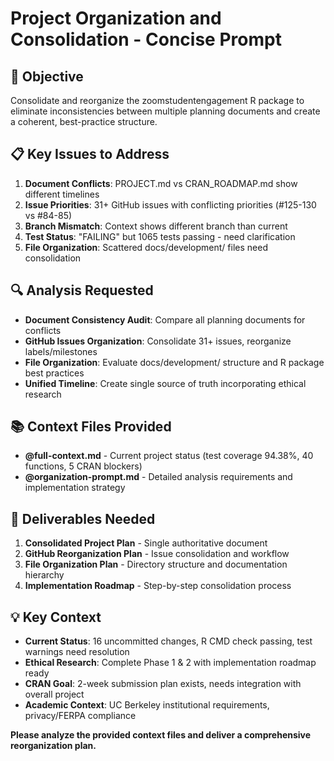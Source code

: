 # Project Organization and Consolidation - Concise Prompt

## 🎯 **Objective**
Consolidate and reorganize the zoomstudentengagement R package to eliminate inconsistencies between multiple planning documents and create a coherent, best-practice structure.

## 📋 **Key Issues to Address**
1. **Document Conflicts**: PROJECT.md vs CRAN_ROADMAP.md show different timelines
2. **Issue Priorities**: 31+ GitHub issues with conflicting priorities (#125-130 vs #84-85)
3. **Branch Mismatch**: Context shows different branch than current
4. **Test Status**: "FAILING" but 1065 tests passing - need clarification
5. **File Organization**: Scattered docs/development/ files need consolidation

## 🔍 **Analysis Requested**
- **Document Consistency Audit**: Compare all planning documents for conflicts
- **GitHub Issues Organization**: Consolidate 31+ issues, reorganize labels/milestones
- **File Organization**: Evaluate docs/development/ structure and R package best practices
- **Unified Timeline**: Create single source of truth incorporating ethical research

## 📚 **Context Files Provided**
- **@full-context.md** - Current project status (test coverage 94.38%, 40 functions, 5 CRAN blockers)
- **@organization-prompt.md** - Detailed analysis requirements and implementation strategy

## 🎯 **Deliverables Needed**
1. **Consolidated Project Plan** - Single authoritative document
2. **GitHub Reorganization Plan** - Issue consolidation and workflow
3. **File Organization Plan** - Directory structure and documentation hierarchy
4. **Implementation Roadmap** - Step-by-step consolidation process

## 💡 **Key Context**
- **Current Status**: 16 uncommitted changes, R CMD check passing, test warnings need resolution
- **Ethical Research**: Complete Phase 1 & 2 with implementation roadmap ready
- **CRAN Goal**: 2-week submission plan exists, needs integration with overall project
- **Academic Context**: UC Berkeley institutional requirements, privacy/FERPA compliance

**Please analyze the provided context files and deliver a comprehensive reorganization plan.** 